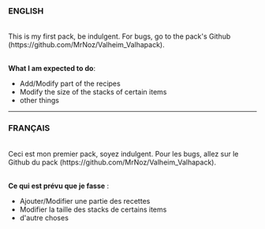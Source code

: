 ### **ENGLISH** ### 
<br>
This is my first pack, be indulgent.
For bugs, go to the pack's Github (https://github.com/MrNoz/Valheim_Valhapack).
<br><br>

**What I am expected to do**:
<br>

- Add/Modify part of the recipes
- Modify the size of the stacks of certain items
- other things
---
### **FRANÇAIS** ###
<br>
Ceci est mon premier pack, soyez indulgent.
Pour les bugs, allez sur le Github du pack (https://github.com/MrNoz/Valheim_Valhapack).
<br><br>

**Ce qui est prévu que je fasse** :
<br>

- Ajouter/Modifier une partie des recettes
- Modifier la taille des stacks de certains items
- d'autre choses